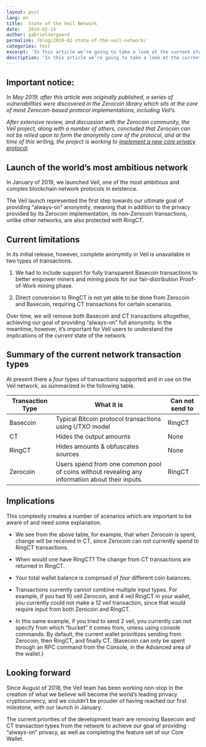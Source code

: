 ```yaml
---
layout: post
lang: en
title:  State of the Veil Network
date:   2019-02-14
author: gabrielnergaard
permalink: /blog/2019-02-state-of-the-veil-network/
categories: test
excerpt: 'In this article we’re going to take a look at the current state of the Veil network.'
description: 'In this article we’re going to take a look at the current state of the Veil network.'
---
```


## Important notice:

*In May 2019, after this article was originally published, a series of vulnerabilities were discovered in the Zerocoin library which sits at the core of most Zerocoin-based protocol implementations, including Veil’s.*

*After extensive review, and discussion with the Zerocoin community, the Veil project, along with a number of others, concluded that Zerocoin can not be relied upon to form the anonymity core of the protocol, and at the time of this writing, the project is working to [implement a new core privacy protocol](https://veil-project.com/blog/2019-05-09-state-of-veil/).*

## Launch of the world’s most ambitious network

In January of 2019, we launched Veil, one of the most ambitious and complex blockchain network protocols in existence.

The Veil launch represented the first step towards our ultimate goal of providing “always-on” anonymity, meaning that in addition to the privacy provided by its Zerocoin implementation, its non-Zerocoin transactions, unlike other networks, are also protected with RingCT.

## Current limitations

In its initial release, however, complete anonymity in Veil is unavailable in two types of transactions. 

1. We had to include support for fully transparent Basecoin transactions to better empower miners and mining pools for our fair-distribution Proof-of-Work mining phase. 

2. Direct conversion to RingCT is not yet able to be done from Zerocoin and Basecoin, requiring CT transactions for certain scenarios.

Over time, we will remove both Basecoin and CT transactions altogether, achieving our goal of providing “always-on” full anonymity. In the meantime, however, it’s important for Veil users to understand the implications of the *current* state of the network. 

## Summary of the current network transaction types

At present there a *four* types of transactions supported and in use on the Veil network, as summarized in the following table.

| Transaction Type | What it is | Can not send to |
|----------|-----------|-----------|
| Basecoin | Typical Bitcoin protocol transactions using UTXO model | RingCT |
| CT | Hides the output amounts | None |
| RingCT | Hides amounts & obfuscates sources | None |
| Zerocoin | Users spend from one common pool of coins without revealing any information about their inputs. | RingCT |

## Implications

This complexity creates a number of scenarios which are important to be aware of and need some explanation.

- We see from the above table, for example, that when Zerocoin is spent, change will be received in CT, since Zerocoin can not currently spend to RingCT transactions.

- When would one have RingCT? The change from CT transactions are returned in RingCT.

- Your total wallet balance is  comprised of *four* different coin balances. 

- Transactions currently cannot combine multiple input types. For example, if you had 10 veil Zerocoin, and 4 veil RingCT in your wallet, you currently could not make a *12 veil* transaction, since that would require input from both Zerocoin and RingCT.

- In this same example, if you tried to send 2 veil, you currently can not specify from which “bucket” it comes from, unless using console commands. By default, the current wallet prioritizes sending from Zerocoin, then RingCT, and finally CT. (Basecoin can only be spent through an RPC command from the Console, in the Advanced area of the wallet.)

## Looking forward

Since August of 2018, the Veil team has been working non-stop in the creation of what we believe will become the world’s leading privacy cryptocurrency, and we couldn’t be prouder of having reached our first milestone, with our launch in January.

The current priorities of the development team are removing Basecoin and CT transaction types from the network to achieve our goal of providing “always-on” privacy, as well as completing the feature set of our Core Wallet.